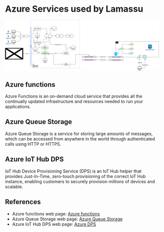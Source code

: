 # Azure Services used by Lamassu

![Screenshot](img/architecture-azure.png#only-light)

## Azure functions

Azure Functions is an on-demand cloud service that provides all the continually updated infrastructure and resources needed to run your applications.

## Azure Queue Storage

Azure Queue Storage is a service for storing large amounts of messages, which can be accessed from anywhere in the world through authenticated calls using HTTP or HTTPS.

## Azure IoT Hub DPS

IoT Hub Device Provisioning Service (DPS) is an IoT Hub helper that provides Just-In-Time, zero-touch provisioning of the correct IoT Hub instance, enabling customers to securely provision millions of devices and scalable.


## References
* Azure functions web page: [Azure functions](https://docs.microsoft.com/es-es/azure/azure-functions/)
* Azure Queue Storage web page: [Azure Queue Storage](https://azure.microsoft.com/es-es/services/storage/queues/)
* Azure IoT Hub DPS web page: [Azure DPS](https://docs.microsoft.com/es-es/azure/iot-dps/)
